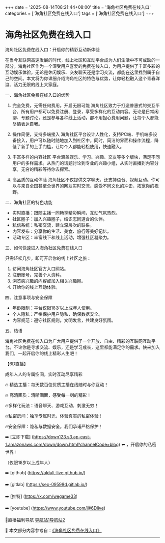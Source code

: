 +++
date = '2025-08-14T08:21:44+08:00'
title = '海角社区免费在线入口'
categories = ['海角社区免费在线入口']
tags = ['海角社区免费在线入口']
+++

# 海角社区免费在线入口

海角社区免费在线入口：开启你的精彩互动新体验

在当今互联网高速发展的时代，线上社区和互动平台成为人们生活中不可或缺的一部分。海角社区作为一个深受用户喜爱的免费在线入口，为用户提供了丰富多彩的互动娱乐体验，无论是休闲娱乐、交友聊天还是学习交流，都能在这里找到属于自己的空间。本文将为你详细介绍海角社区的特色与优势，让你轻松融入这个青春洋溢、活力无限的线上大家庭。

一、海角社区免费在线入口的优势

1. 完全免费，无需任何费用，开启无限可能
海角社区致力于打造普惠式的交互平台，所有用户都可以免费注册、登录，享受多样化的互动内容。无论是日常闲聊、专题讨论，还是参与各种线上活动，都不用担心费用问题，让每个人都能尽情表达自我。

2. 操作简便，支持多端接入
海角社区平台设计人性化，支持PC端、手机端多设备接入，用户可以随时随地加入到社区中。同时，简洁的界面和操作流程，降低了新手的上手门槛，让每个人都能轻松使用，快速融入。

3. 丰富多样的内容社区
平台涵盖娱乐、学习、兴趣、交友等多个版块，满足不同用户的多样需求。从热门的话题讨论到专业的兴趣小组，从实时直播到内容分享，无穷的精彩等待你去探索。

4. 高品质的互动体验
海角社区不仅提供文字聊天，还支持语音、视频互动。你可以与来自全国甚至全世界的网友实时交流，感受不同文化的冲击，拓宽你的视野。

二、海角社区的特色功能

- 实时直播：跟随主播一同畅享精彩瞬间，互动气氛热烈。
- 社区圈子：加入兴趣圈子，结识志同道合的伙伴。
- 私信系统：私密交流，建立深层次的联系。
- 内容发布：分享你的生活、美食、旅行等美好记忆。
- 活动专区：丰富线下和线上活动，增强社区凝聚力。

三、如何快速进入海角社区免费在线入口

只需轻松几步，即可开启你的线上社区之旅：
1. 访问海角社区官方入口网站。
2. 注册账号，完善个人资料。
3. 浏览感兴趣的内容或加入相关兴趣圈。
4. 开始你的线上互动体验。

四、注意事项与安全保障

- 年龄限制：平台仅限18岁以上成年人使用。
- 个人隐私：严格保护用户隐私，确保数据安全。
- 内容规范：遵守社区规则，文明发言，共建良好氛围。

五、结语

海角社区免费在线入口为广大用户提供了一个开放、自由、精彩的互联网互动平台。不论你是寻求交流、娱乐，还是学习成长，这里都能满足你的需求。快来加入我们，一起开启你的线上精彩人生吧！

【6D直播】

成年人人的专属空间，实时互动尽享精彩

🔥 精选主播：每天数百位优质主播在线随时与你互动！

🔥 高清画质：清晰画面，感受每一刻的精彩！

🔥多样化玩法：语音聊天、游戏互动，刺激无穷！

🔥私密房间：独享专属时光，体验真实的私密体验！

🔥安全保障：隐私与数据安全，我们承诺严格保护！

➡️ [立即下载] (https://down123.s3.ap-east-1.amazonaws.com/down/down.html?channelCode=blog) ⬅️ ，开启你的私密世界！

 （仅限18岁以上成年人）

➡️ [github] (https://aldult-live.github.io/)

➡️ [gitlab] (https://seo-09598d.gitlab.io/)

➡️ [推特] (https://x.com/wegame33)

➡️ [youtube] (https://www.youtube.com/@6Dlive)

🔞直播福利导航   [导航站1](https://webstack-86085a.gitlab.io/)[导航站2](https://onlygit123-2.github.io/)


📘 本文部分内容参考自：[《海角社区免费在线入口》](https://webstack-hugo-18.pages.dev/)

---
